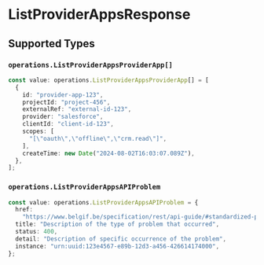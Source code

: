 # ListProviderAppsResponse


## Supported Types

### `operations.ListProviderAppsProviderApp[]`

```typescript
const value: operations.ListProviderAppsProviderApp[] = [
  {
    id: "provider-app-123",
    projectId: "project-456",
    externalRef: "external-id-123",
    provider: "salesforce",
    clientId: "client-id-123",
    scopes: [
      "[\"oauth\",\"offline\",\"crm.read\"]",
    ],
    createTime: new Date("2024-08-02T16:03:07.089Z"),
  },
];
```

### `operations.ListProviderAppsAPIProblem`

```typescript
const value: operations.ListProviderAppsAPIProblem = {
  href:
    "https://www.belgif.be/specification/rest/api-guide/#standardized-problem-types",
  title: "Description of the type of problem that occurred",
  status: 400,
  detail: "Description of specific occurrence of the problem",
  instance: "urn:uuid:123e4567-e89b-12d3-a456-426614174000",
};
```

